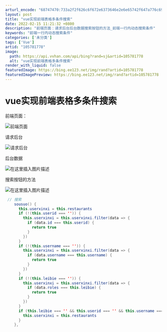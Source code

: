 ```yaml
---
arturl_encode: "68747470:733a2f2f626c6f672e6373646e2e6e65742f647a776c696f2f:61727469636c652f64657461696c732f313035373831373738"
layout: post
title: "vue实现前端表格多条件搜索"
date: 2022-02-15 11:21:32 +0800
description: "前端页面：请求后台后台数据搜索按钮的方法_前端一行内动态搜索条件"
keywords: "前端一行内动态搜索条件"
categories: ['未分类']
tags: ['Vue']
artid: "105781778"
image:
  path: https://api.vvhan.com/api/bing?rand=sj&artid=105781778
  alt: "vue实现前端表格多条件搜索"
render_with_liquid: false
featuredImage: https://bing.ee123.net/img/rand?artid=105781778
featuredImagePreview: https://bing.ee123.net/img/rand?artid=105781778
---
```


# vue实现前端表格多条件搜索

前端页面：
  
![前端页面](https://i-blog.csdnimg.cn/blog_migrate/caeeb98c0d73c3b2067a642d23089aa8.png)
  
请求后台
  
![请求后台](https://i-blog.csdnimg.cn/blog_migrate/fbb9aa8dabf02dbbb6ed7d47f68c2b1f.png)
  
后台数据
  
![在这里插入图片描述](https://i-blog.csdnimg.cn/blog_migrate/f1b87ea2ec681ca926887eec97de6812.png)
  
搜索按钮的方法
  
![在这里插入图片描述](https://i-blog.csdnimg.cn/blog_migrate/747b521bd6d7b339f0c4e0944e4124f1.png)

```java
 // 搜索
    sousuo() {
      this.userxinxi = this.restaurants
      if (!(this.userid === '')) {
        this.userxinxi = this.userxinxi.filter(data => {
          if (data.id === this.userid) {
            return true
          }
        })
      }
      if (!(this.username === '')) {
        this.userxinxi = this.userxinxi.filter(data => {
          if (data.username === this.username) {
            return true
          }
        })
      }
      if (!(this.leibie === '')) {
        this.userxinxi = this.userxinxi.filter(data => {
          if (data.roles === this.leibie) {
            return true
          }
        })
      }
      if (this.leibie === '' && this.userid === '' && this.username === '') {
        this.userxinxi = this.restaurants
      }
    },

```